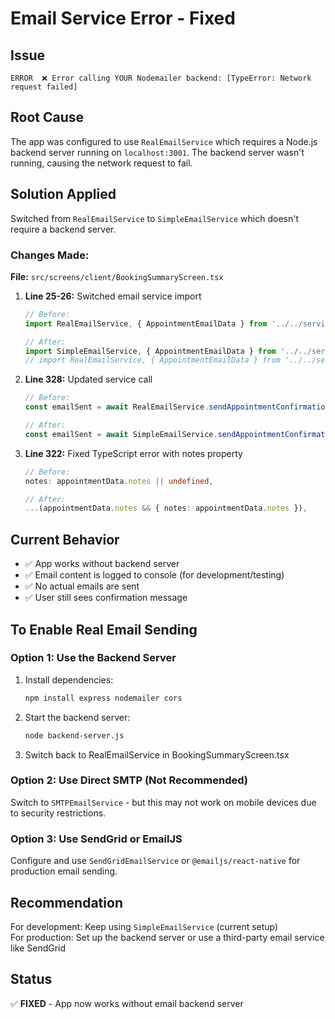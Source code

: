# Email Service Error - Fixed

## Issue
```
ERROR  ❌ Error calling YOUR Nodemailer backend: [TypeError: Network request failed]
```

## Root Cause
The app was configured to use `RealEmailService` which requires a Node.js backend server running on `localhost:3001`. The backend server wasn't running, causing the network request to fail.

## Solution Applied
Switched from `RealEmailService` to `SimpleEmailService` which doesn't require a backend server.

### Changes Made:
**File:** `src/screens/client/BookingSummaryScreen.tsx`

1. **Line 25-26:** Switched email service import
   ```typescript
   // Before:
   import RealEmailService, { AppointmentEmailData } from '../../services/realEmailService';
   
   // After:
   import SimpleEmailService, { AppointmentEmailData } from '../../services/simpleEmailService';
   // import RealEmailService, { AppointmentEmailData } from '../../services/realEmailService';
   ```

2. **Line 328:** Updated service call
   ```typescript
   // Before:
   const emailSent = await RealEmailService.sendAppointmentConfirmation(emailData);
   
   // After:
   const emailSent = await SimpleEmailService.sendAppointmentConfirmation(emailData);
   ```

3. **Line 322:** Fixed TypeScript error with notes property
   ```typescript
   // Before:
   notes: appointmentData.notes || undefined,
   
   // After:
   ...(appointmentData.notes && { notes: appointmentData.notes }),
   ```

## Current Behavior
- ✅ App works without backend server
- ✅ Email content is logged to console (for development/testing)
- ✅ No actual emails are sent
- ✅ User still sees confirmation message

## To Enable Real Email Sending

### Option 1: Use the Backend Server
1. Install dependencies:
   ```bash
   npm install express nodemailer cors
   ```

2. Start the backend server:
   ```bash
   node backend-server.js
   ```

3. Switch back to RealEmailService in BookingSummaryScreen.tsx

### Option 2: Use Direct SMTP (Not Recommended)
Switch to `SMTPEmailService` - but this may not work on mobile devices due to security restrictions.

### Option 3: Use SendGrid or EmailJS
Configure and use `SendGridEmailService` or `@emailjs/react-native` for production email sending.

## Recommendation
For development: Keep using `SimpleEmailService` (current setup)  
For production: Set up the backend server or use a third-party email service like SendGrid

## Status
✅ **FIXED** - App now works without email backend server
